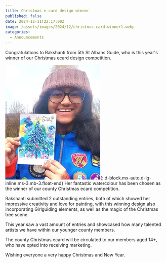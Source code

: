 ```yaml
---
title: Christmas e-card design winner
published: false
date: 2024-12-11T22:17:00Z
image: /assets/images/2024/12/christmas-card-winner1.webp
categories:
  - Announcements
---
```

Congratulations to Rakshanti from 5th St Albans Guide, who is this year's winner of our Christmas ecard design competition.

![Winning e-card design](/assets/images/2024/12/christmas-card-winner2.webp){:.d-block.mx-auto.d-lg-inline.ms-3.mb-3.float-end}
Her fantastic watercolour has been chosen as the winner of our county Christmas ecard competition.

Rakshanti submitted 2 outstanding entries, both of which showed her impressive creativity and love for painting, with this winning design also incorporating Girlguiding elements, as well as the magic of the Christmas tree scene.

This year saw a vast amount of entries and showcased how many talented artists we have within our younger county members.

The county Christmas ecard will be circulated to our members aged 14+, who have opted into receiving marketing.

Wishing everyone a very happy Christmas and New Year.

<div style="clear:both">&nbsp;</div>
